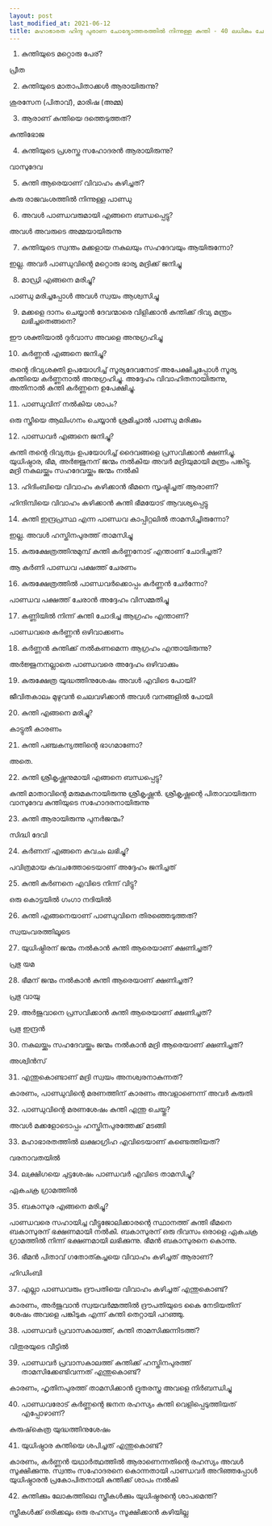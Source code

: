 ```yaml
---
layout: post
last_modified_at: 2021-06-12
title: മഹാഭാരത ഹിന്ദു പുരാണ ചോദ്യോത്തരത്തിൽ നിന്നുള്ള കുന്തി - 40 ലധികം ചോദ്യങ്ങൾ
---
```


1) കുന്തിയുടെ മറ്റൊരു പേര്?

പ്രീത

2) കുന്തിയുടെ മാതാപിതാക്കൾ ആരായിരുന്നു?

ശുരസേന (പിതാവ്), മാരിഷ (അമ്മ)

3) ആരാണ് കുന്തിയെ ദത്തെടുത്തത്?

കുന്തിഭോജ

4) കുന്തിയുടെ പ്രശസ്ത സഹോദരൻ ആരായിരുന്നു?
 
വാസുദേവ

5) കുന്തി ആരെയാണ് വിവാഹം കഴിച്ചത്?

കുരു രാജവംശത്തിൽ നിന്നുള്ള പാണ്ഡു

6) അവൾ പാണ്ഡവരുമായി എങ്ങനെ ബന്ധപ്പെട്ടു?

അവൾ അവരുടെ അമ്മയായിരുന്നു

7) കുന്തിയുടെ സ്വന്തം മക്കളായ നകുലയും സഹദേവയും ആയിരുന്നോ?

ഇല്ല. അവർ പാണ്ഡുവിന്റെ മറ്റൊരു ഭാര്യ മദ്രിക്ക് ജനിച്ചു

8) മാഡ്രി എങ്ങനെ മരിച്ചു?

പാണ്ഡു മരിച്ചപ്പോൾ അവൾ സ്വയം ആശ്വസിച്ചു

9) മക്കളെ ദാനം ചെയ്യാൻ ദേവന്മാരെ വിളിക്കാൻ കുന്തിക്ക് ദിവ്യ മന്ത്രം ലഭിച്ചതെങ്ങനെ?

 ഈ ശക്തിയാൽ ദുർവാസ അവളെ അനുഗ്രഹിച്ചു

10) കർണ്ണൻ എങ്ങനെ ജനിച്ചു?

തന്റെ ദിവ്യശക്തി ഉപയോഗിച്ച് സൂര്യദേവനോട് അപേക്ഷിച്ചപ്പോൾ സൂര്യ കുന്തിയെ കർണ്ണനാൽ അനുഗ്രഹിച്ചു. അദ്ദേഹം വിവാഹിതനായിരുന്നു, അതിനാൽ കുന്തി കർണ്ണനെ ഉപേക്ഷിച്ചു.

11) പാണ്ഡുവിന് നൽകിയ ശാപം?

ഒരു സ്ത്രീയെ ആലിംഗനം ചെയ്യാൻ ശ്രമിച്ചാൽ പാണ്ഡു മരിക്കും

12) പാണ്ഡവർ എങ്ങനെ ജനിച്ചു?

കുന്തി തന്റെ ദിവ്യത്വം ഉപയോഗിച്ച് ദൈവങ്ങളെ പ്രസവിക്കാൻ ക്ഷണിച്ചു. യുധിഷ്ഠാര, ഭീമ, അർജ്ജുനന് ജന്മം നൽകിയ അവർ മദ്രിയുമായി മന്ത്രം പങ്കിട്ടു. മദ്രി നകുലയ്ക്കും സഹദേവയ്ക്കും ജന്മം നൽകി

13) ഹിദിംബിയെ വിവാഹം കഴിക്കാൻ ഭീമനെ സൃഷ്ടിച്ചത് ആരാണ്?

ഹിന്ദിമ്പിയെ വിവാഹം കഴിക്കാൻ കുന്തി ഭീമയോട് ആവശ്യപ്പെട്ടു

14) കുന്തി ഇന്ദ്രപ്രസ്ഥ എന്ന പാണ്ഡവ കാപ്പിറ്റലിൽ താമസിച്ചിരുന്നോ?

ഇല്ല. അവൾ ഹസ്തിനപുരത്ത് താമസിച്ചു

15) കുരുക്ഷേത്രത്തിനുമുമ്പ് കുന്തി കർണ്ണനോട് എന്താണ് ചോദിച്ചത്?

ആ കർണി പാണ്ഡവ പക്ഷത്ത് ചേരണം

16) കുരുക്ഷേത്രത്തിൽ പാണ്ഡവർക്കൊപ്പം കർണ്ണൻ ചേർന്നോ?

പാണ്ഡവ പക്ഷത്ത് ചേരാൻ അദ്ദേഹം വിസമ്മതിച്ചു

17) കണ്ണിയിൽ നിന്ന് കുന്തി ചോദിച്ച ആഗ്രഹം എന്താണ്?

പാണ്ഡവരെ കർണ്ണൻ ഒഴിവാക്കണം

18) കർണ്ണൻ കുന്തിക്ക് നൽകണമെന്ന ആഗ്രഹം എന്തായിരുന്നു?

അർജ്ജുനനല്ലാതെ പാണ്ഡവരെ അദ്ദേഹം ഒഴിവാക്കും

19) കുരുക്ഷേത്ര യുദ്ധത്തിനുശേഷം അവൾ എവിടെ പോയി?

ജീവിതകാലം മുഴുവൻ ചെലവഴിക്കാൻ അവൾ വനങ്ങളിൽ പോയി

20) കുന്തി എങ്ങനെ മരിച്ചു?

കാട്ടുതീ കാരണം

21) കുന്തി പഞ്ചകന്യത്തിന്റെ ഭാഗമാണോ?

അതെ.

22) കുന്തി ശ്രീകൃഷ്ണനുമായി എങ്ങനെ ബന്ധപ്പെട്ടു?

കുന്തി മാതാവിന്റെ മരുമകനായിരുന്നു ശ്രീകൃഷ്ണൻ. ശ്രീകൃഷ്ണന്റെ പിതാവായിരുന്ന വാസുദേവ കുന്തിയുടെ സഹോദരനായിരുന്നു

23) കുന്തി ആരായിരുന്നു പുനർജന്മം?

സിദ്ധി ദേവി

24) കർണന് എങ്ങനെ കവചം ലഭിച്ചു?

പവിത്രമായ കവചത്തോടെയാണ് അദ്ദേഹം ജനിച്ചത്

25) കുന്തി കർണനെ എവിടെ നിന്ന് വിട്ടു?

ഒരു കൊട്ടയിൽ ഗംഗാ നദിയിൽ

26) കുന്തി എങ്ങനെയാണ് പാണ്ഡുവിനെ തിരഞ്ഞെടുത്തത്?

സ്വയംവരത്തിലൂടെ

27) യുധിഷ്ഠിരന് ജന്മം നൽകാൻ കുന്തി ആരെയാണ് ക്ഷണിച്ചത്?

പ്രഭു യമ

28) ഭീമന് ജന്മം നൽകാൻ കുന്തി ആരെയാണ് ക്ഷണിച്ചത്?

പ്രഭു വായു

29) അർജുവാനെ പ്രസവിക്കാൻ കുന്തി ആരെയാണ് ക്ഷണിച്ചത്?

പ്രഭു ഇന്ദ്രൻ

30) നകുലയ്ക്കും സഹദേവയ്ക്കും ജന്മം നൽകാൻ മദ്രി ആരെയാണ് ക്ഷണിച്ചത്?

അശ്വിൻസ്

31) എന്തുകൊണ്ടാണ് മദ്രി സ്വയം അനശ്വരനാകുന്നത്?

കാരണം, പാണ്ഡുവിന്റെ മരണത്തിന് കാരണം അവളാണെന്ന് അവർ കരുതി

32) പാണ്ഡുവിന്റെ മരണശേഷം കുന്തി എന്തു ചെയ്തു?

അവൾ മക്കളോടൊപ്പം ഹസ്തിനപുരത്തേക്ക് മടങ്ങി

33) മഹാഭാരതത്തിൽ ലക്ഷാഗ്രിഹ എവിടെയാണ് കണ്ടെത്തിയത്?

വരനാവതയിൽ

34) ലക്ഷ്രിഗയെ ചുട്ടശേഷം പാണ്ഡവർ എവിടെ താമസിച്ചു?

ഏകചക്ര ഗ്രാമത്തിൽ

35) ബകാസുര എങ്ങനെ മരിച്ചു?

പാണ്ഡവരെ സഹായിച്ച വീട്ടുജോലിക്കാരന്റെ സ്ഥാനത്ത് കുന്തി ഭീമനെ ബകാസുരന് ഭക്ഷണമായി നൽകി. ബകാസുരന് ഒരു ദിവസം ഒരാളെ ഏകചക്ര ഗ്രാമത്തിൽ നിന്ന് ഭക്ഷണമായി ലഭിക്കുന്നു. ഭീമൻ ബകാസുരനെ കൊന്നു.

36) ഭീമൻ പിതാവ് ഗതോത്കച്ചയെ വിവാഹം കഴിച്ചത് ആരാണ്?

ഹിഡിംബി

37) എല്ലാ പാണ്ഡവരും ദ്രൗപതിയെ വിവാഹം കഴിച്ചത് എന്തുകൊണ്ട്?

കാരണം, അർജുവാൻ സ്വയവർമ്മത്തിൽ ദ്രൗപതിയുടെ കൈ നേടിയതിന് ശേഷം അവളെ പങ്കിടുക എന്ന് കുന്തി തെറ്റായി പറഞ്ഞു.


38) പാണ്ഡവർ പ്രവാസകാലത്ത്, കുന്തി താമസിക്കുന്നിടത്ത്?

വിതുരയുടെ വീട്ടിൽ

39) പാണ്ഡവർ പ്രവാസകാലത്ത് കുന്തിക്ക് ഹസ്തിനപുരത്ത് താമസിക്കേണ്ടിവന്നത് എന്തുകൊണ്ട്?

കാരണം, ഹൃതിനപുരത്ത് താമസിക്കാൻ ദ്രുതരസ്ത്ര അവളെ നിർബന്ധിച്ചു

40) പാണ്ഡവരോട് കർണ്ണന്റെ ജനന രഹസ്യം കുന്തി വെളിപ്പെടുത്തിയത് എപ്പോഴാണ്?

കുരുഷ്‌കെത്ര യുദ്ധത്തിനുശേഷം

41) യുധിഷ്ഠാര കുന്തിയെ ശപിച്ചത് എന്തുകൊണ്ട്?

കാരണം, കർണ്ണൻ യഥാർത്ഥത്തിൽ ആരാണെന്നതിന്റെ രഹസ്യം അവൾ സൂക്ഷിക്കുന്നു. സ്വന്തം സഹോദരനെ കൊന്നതായി പാണ്ഡവർ അറിഞ്ഞപ്പോൾ യുധിഷ്ഠാരൻ പ്രകോപിതനായി കുന്തിക്ക് ശാപം നൽകി

42) കുന്തിക്കും ലോകത്തിലെ സ്ത്രീകൾക്കും യുധിഷ്ഠരന്റെ ശാപമെന്ത്?

സ്ത്രീകൾക്ക് ഒരിക്കലും ഒരു രഹസ്യം സൂക്ഷിക്കാൻ കഴിയില്ല
